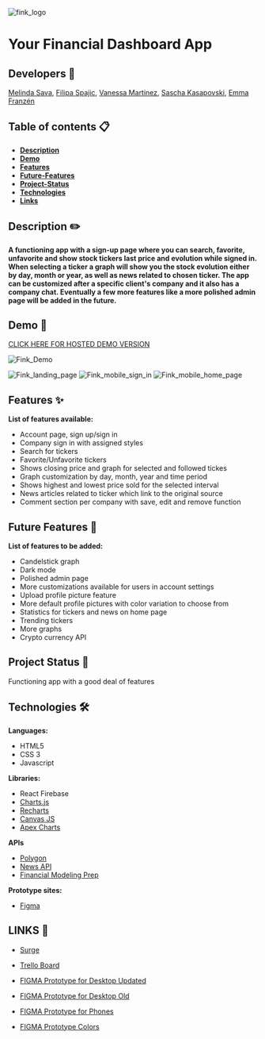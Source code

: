 
![fink_logo](https://user-images.githubusercontent.com/63733493/115457105-4ed47180-a224-11eb-9544-8005cf5b4089.png)

# Your Financial Dashboard App

## Developers 👷

[Melinda Sava](https://github.com/mellyynda), [Filipa Spajic](https://github.com/cr4y0n), [Vanessa Martinez](https://github.com/Vaanessa), [Sascha Kasapovski](https://github.com/Apotheosiz), [Emma Franzén](https://github.com/EmmaFranzen)

## Table of contents 📋
* [**Description**](#Description-)  
* [**Demo**](#Demo-)
* [**Features**](#Features-)
* [**Future-Features**](#Future-Features-)
* [**Project-Status**](#Project-Status-)
* [**Technologies**](#Technologies-)
* [**Links**](#Links-)



## Description ✏️

<FINK logo here>

****A functioning app with a sign-up page where you can search, favorite, unfavorite and show stock tickers last price and evolution while signed in. When selecting a ticker a graph will show you the stock evolution either by day, month or year, as well as news related to chosen ticker. The app can be customized after a specific client's company and it also has a company chat. Eventually a few more features like a more polished admin page will be added in the future.****


## Demo 📸
[CLICK HERE FOR HOSTED DEMO VERSION](http://finance_and_stocks_ladies.surge.sh/)

![Fink_Demo](src/img/readme-pics/Fink_demo.gif)

![Fink_landing_page](src/img/readme-pics/Fink_m_landing.png) ![Fink_mobile_sign_in](src/img/readme-pics/Fink_m_signIn.png) ![Fink_mobile_home_page](src/img/readme-pics/Fink_m_home.png)

## Features ✨
**List of features available:**
* Account page, sign up/sign in
* Company sign in with assigned styles
* Search for tickers
* Favorite/Unfavorite tickers
* Shows closing price and graph for selected and followed tickes
* Graph customization by day, month, year and time period 
* Shows highest and lowest price sold for the selected interval
* News articles related to ticker which link to the original source
* Comment section per company with save, edit and remove function

## Future Features 🔮
**List of features to be added:**
* Candelstick graph
* Dark mode
* Polished admin page
* More customizations available for users in account settings
* Upload profile picture feature
* More default profile pictures with color variation to choose from
* Statistics for tickers and news on home page
* Trending tickers
* More graphs
* Crypto currency API


## Project Status 📃
Functioning app with a good deal of features

## Technologies 🛠
**Languages:**
 - HTML5 
 - CSS 3
 - Javascript

**Libraries:**
- React Firebase
- [Charts.js](https://www.chartjs.org/)
- [Recharts](https://recharts.org/en-US/)
- [Canvas JS](https://canvasjs.com/javascript-candlestick-chart/)
- [Apex Charts](https://apexcharts.com/javascript-chart-demos/candlestick-charts/)

**APIs**
- [Polygon](https://polygon.io/)
- [News API](https://newsapi.org/docs/get-started)
- [Financial Modeling Prep](https://financialmodelingprep.com/developer/docs/)
    
**Prototype sites:**
-  [Figma](https://www.figma.com/)

## LINKS 🔗

- [Surge](http://finance_and_stocks_ladies.surge.sh/)

- [Trello Board](https://trello.com/b/My2vmXXG/tp2)

- [FIGMA Prototype for Desktop Updated](https://www.figma.com/file/AuE4RMzRrzPnJ5or4vCQ5S/Untitled?node-id=0%3A1)
- [FIGMA Prototype for Desktop Old](https://www.figma.com/file/OMpkcUXgKIBRCjtFRRtPEe/Untitled?node-id=0%3A1)
- [FIGMA Prototype for Phones](https://www.figma.com/file/aAqVMGOUdihnXUbeRR6olj/TP2-mobile-prototype?node-id=0%3A1)
- [FIGMA Prototype Colors](https://www.figma.com/file/TgqNneJZhTUzUbhQJk7Uof/Untitled?node-id=0%3A1)
